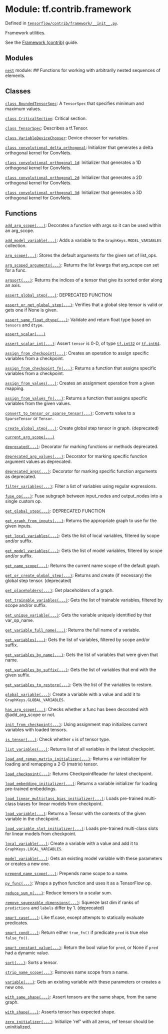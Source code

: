 <div itemscope itemtype="http://developers.google.com/ReferenceObject">
<meta itemprop="name" content="tf.contrib.framework" />
</div>

# Module: tf.contrib.framework



Defined in [`tensorflow/contrib/framework/__init__.py`](https://www.tensorflow.org/code/tensorflow/contrib/framework/__init__.py).

Framework utilities.

See the <a href="../../../../api_guides/python/contrib.framework.md">Framework (contrib)</a> guide.












## Modules

[`nest`](../../tf/contrib/framework/nest.md) module: ## Functions for working with arbitrarily nested sequences of elements.

## Classes

[`class BoundedTensorSpec`](../../tf/contrib/framework/BoundedTensorSpec.md): A `TensorSpec` that specifies minimum and maximum values.

[`class CriticalSection`](../../tf/contrib/framework/CriticalSection.md): Critical section.

[`class TensorSpec`](../../tf/contrib/framework/TensorSpec.md): Describes a tf.Tensor.

[`class VariableDeviceChooser`](../../tf/contrib/framework/VariableDeviceChooser.md): Device chooser for variables.

[`class convolutional_delta_orthogonal`](../../tf/contrib/framework/convolutional_delta_orthogonal.md): Initializer that generates a delta orthogonal kernel for ConvNets.

[`class convolutional_orthogonal_1d`](../../tf/contrib/framework/convolutional_orthogonal_1d.md): Initializer that generates a 1D orthogonal kernel for ConvNets.

[`class convolutional_orthogonal_2d`](../../tf/contrib/framework/convolutional_orthogonal_2d.md): Initializer that generates a 2D orthogonal kernel for ConvNets.

[`class convolutional_orthogonal_3d`](../../tf/contrib/framework/convolutional_orthogonal_3d.md): Initializer that generates a 3D orthogonal kernel for ConvNets.

## Functions

[`add_arg_scope(...)`](../../tf/contrib/framework/add_arg_scope.md): Decorates a function with args so it can be used within an arg_scope.

[`add_model_variable(...)`](../../tf/contrib/framework/add_model_variable.md): Adds a variable to the `GraphKeys.MODEL_VARIABLES` collection.

[`arg_scope(...)`](../../tf/contrib/framework/arg_scope.md): Stores the default arguments for the given set of list_ops.

[`arg_scoped_arguments(...)`](../../tf/contrib/framework/arg_scoped_arguments.md): Returns the list kwargs that arg_scope can set for a func.

[`argsort(...)`](../../tf/contrib/framework/argsort.md): Returns the indices of a tensor that give its sorted order along an axis.

[`assert_global_step(...)`](../../tf/contrib/framework/assert_global_step.md): DEPRECATED FUNCTION

[`assert_or_get_global_step(...)`](../../tf/contrib/framework/assert_or_get_global_step.md): Verifies that a global step tensor is valid or gets one if None is given.

[`assert_same_float_dtype(...)`](../../tf/assert_same_float_dtype.md): Validate and return float type based on `tensors` and `dtype`.

[`assert_scalar(...)`](../../tf/assert_scalar.md)

[`assert_scalar_int(...)`](../../tf/contrib/framework/assert_scalar_int.md): Assert `tensor` is 0-D, of type <a href="../../tf/int32.md"><code>tf.int32</code></a> or <a href="../../tf/int64.md"><code>tf.int64</code></a>.

[`assign_from_checkpoint(...)`](../../tf/contrib/framework/assign_from_checkpoint.md): Creates an operation to assign specific variables from a checkpoint.

[`assign_from_checkpoint_fn(...)`](../../tf/contrib/framework/assign_from_checkpoint_fn.md): Returns a function that assigns specific variables from a checkpoint.

[`assign_from_values(...)`](../../tf/contrib/framework/assign_from_values.md): Creates an assignment operation from a given mapping.

[`assign_from_values_fn(...)`](../../tf/contrib/framework/assign_from_values_fn.md): Returns a function that assigns specific variables from the given values.

[`convert_to_tensor_or_sparse_tensor(...)`](../../tf/convert_to_tensor_or_sparse_tensor.md): Converts value to a `SparseTensor` or `Tensor`.

[`create_global_step(...)`](../../tf/contrib/framework/create_global_step.md): Create global step tensor in graph. (deprecated)

[`current_arg_scope(...)`](../../tf/contrib/framework/current_arg_scope.md)

[`deprecated(...)`](../../tf/contrib/framework/deprecated.md): Decorator for marking functions or methods deprecated.

[`deprecated_arg_values(...)`](../../tf/contrib/framework/deprecated_arg_values.md): Decorator for marking specific function argument values as deprecated.

[`deprecated_args(...)`](../../tf/contrib/framework/deprecated_args.md): Decorator for marking specific function arguments as deprecated.

[`filter_variables(...)`](../../tf/contrib/framework/filter_variables.md): Filter a list of variables using regular expressions.

[`fuse_op(...)`](../../tf/contrib/framework/fuse_op.md): Fuse subgraph between input_nodes and output_nodes into a single custom op.

[`get_global_step(...)`](../../tf/contrib/framework/get_global_step.md): DEPRECATED FUNCTION

[`get_graph_from_inputs(...)`](../../tf/contrib/framework/get_graph_from_inputs.md): Returns the appropriate graph to use for the given inputs.

[`get_local_variables(...)`](../../tf/contrib/framework/get_local_variables.md): Gets the list of local variables, filtered by scope and/or suffix.

[`get_model_variables(...)`](../../tf/contrib/framework/get_model_variables.md): Gets the list of model variables, filtered by scope and/or suffix.

[`get_name_scope(...)`](../../tf/contrib/framework/get_name_scope.md): Returns the current name scope of the default graph.

[`get_or_create_global_step(...)`](../../tf/contrib/framework/get_or_create_global_step.md): Returns and create (if necessary) the global step tensor. (deprecated)

[`get_placeholders(...)`](../../tf/contrib/framework/get_placeholders.md): Get placeholders of a graph.

[`get_trainable_variables(...)`](../../tf/contrib/framework/get_trainable_variables.md): Gets the list of trainable variables, filtered by scope and/or suffix.

[`get_unique_variable(...)`](../../tf/contrib/framework/get_unique_variable.md): Gets the variable uniquely identified by that var_op_name.

[`get_variable_full_name(...)`](../../tf/contrib/framework/get_variable_full_name.md): Returns the full name of a variable.

[`get_variables(...)`](../../tf/contrib/framework/get_variables.md): Gets the list of variables, filtered by scope and/or suffix.

[`get_variables_by_name(...)`](../../tf/contrib/framework/get_variables_by_name.md): Gets the list of variables that were given that name.

[`get_variables_by_suffix(...)`](../../tf/contrib/framework/get_variables_by_suffix.md): Gets the list of variables that end with the given suffix.

[`get_variables_to_restore(...)`](../../tf/contrib/framework/get_variables_to_restore.md): Gets the list of the variables to restore.

[`global_variable(...)`](../../tf/contrib/framework/global_variable.md): Create a variable with a value and add it to `GraphKeys.GLOBAL_VARIABLES`.

[`has_arg_scope(...)`](../../tf/contrib/framework/has_arg_scope.md): Checks whether a func has been decorated with @add_arg_scope or not.

[`init_from_checkpoint(...)`](../../tf/contrib/framework/init_from_checkpoint.md): Using assignment map initializes current variables with loaded tensors.

[`is_tensor(...)`](../../tf/contrib/framework/is_tensor.md): Check whether `x` is of tensor type.

[`list_variables(...)`](../../tf/contrib/framework/list_variables.md): Returns list of all variables in the latest checkpoint.

[`load_and_remap_matrix_initializer(...)`](../../tf/contrib/framework/load_and_remap_matrix_initializer.md): Returns a var initializer for loading and remapping a 2-D (matrix) tensor.

[`load_checkpoint(...)`](../../tf/contrib/framework/load_checkpoint.md): Returns CheckpointReader for latest checkpoint.

[`load_embedding_initializer(...)`](../../tf/contrib/framework/load_embedding_initializer.md): Returns a variable initializer for loading pre-trained embeddings.

[`load_linear_multiclass_bias_initializer(...)`](../../tf/contrib/framework/load_linear_multiclass_bias_initializer.md): Loads pre-trained multi-class biases for linear models from checkpoint.

[`load_variable(...)`](../../tf/contrib/framework/load_variable.md): Returns a Tensor with the contents of the given variable in the checkpoint.

[`load_variable_slot_initializer(...)`](../../tf/contrib/framework/load_variable_slot_initializer.md): Loads pre-trained multi-class slots for linear models from checkpoint.

[`local_variable(...)`](../../tf/contrib/framework/local_variable.md): Create a variable with a value and add it to `GraphKeys.LOCAL_VARIABLES`.

[`model_variable(...)`](../../tf/contrib/framework/model_variable.md): Gets an existing model variable with these parameters or creates a new one.

[`prepend_name_scope(...)`](../../tf/contrib/framework/prepend_name_scope.md): Prepends name scope to a name.

[`py_func(...)`](../../tf/contrib/framework/py_func.md): Wraps a python function and uses it as a TensorFlow op.

[`reduce_sum_n(...)`](../../tf/contrib/framework/reduce_sum_n.md): Reduce tensors to a scalar sum.

[`remove_squeezable_dimensions(...)`](../../tf/contrib/framework/remove_squeezable_dimensions.md): Squeeze last dim if ranks of `predictions` and `labels` differ by 1. (deprecated)

[`smart_case(...)`](../../tf/contrib/framework/smart_case.md): Like tf.case, except attempts to statically evaluate predicates.

[`smart_cond(...)`](../../tf/contrib/framework/smart_cond.md): Return either `true_fn()` if predicate `pred` is true else `false_fn()`.

[`smart_constant_value(...)`](../../tf/contrib/framework/smart_constant_value.md): Return the bool value for `pred`, or None if `pred` had a dynamic value.

[`sort(...)`](../../tf/contrib/framework/sort.md): Sorts a tensor.

[`strip_name_scope(...)`](../../tf/contrib/framework/strip_name_scope.md): Removes name scope from a name.

[`variable(...)`](../../tf/contrib/framework/variable.md): Gets an existing variable with these parameters or creates a new one.

[`with_same_shape(...)`](../../tf/contrib/framework/with_same_shape.md): Assert tensors are the same shape, from the same graph.

[`with_shape(...)`](../../tf/contrib/framework/with_shape.md): Asserts tensor has expected shape.

[`zero_initializer(...)`](../../tf/contrib/framework/zero_initializer.md): Initialize 'ref' with all zeros, ref tensor should be uninitialized.

